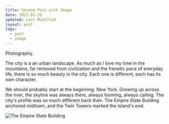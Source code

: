 ```yaml
---
title: Second Post with Image
date: 2022-01-25
updated: Last Modified
layout: post
tags:
  - post
  - image
---
```


Photography.
<!-- excerpt -->
The city is a an urban landscape. As much as I love my time in the mountains, far removed from civilization and the frenetic pace of everyday life, there is so much beauty in the city. Each one is different, each has its own character. 

We should probably start at the beginning. New York. Growing up across the river, the skyline was always there, always looming, always calling. The city's profile was so much different back then. The Empire State Building anchored midtown, and the Twin Towers marked the island's end. 

![The Empire State Building](https://github.com/salvatoretaibi/salvatoretaibi.github.io/blob/main/src/assets/images/_SPT1345.jpg)

